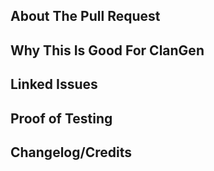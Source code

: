 <!-- Write BELOW The Headers and ABOVE The comments else it may not be viewable. -->
<!-- You can view CONTRIBUTING.md for a detailed description of the pull request process. -->
<!-- Be sure to name your PR something descriptive and succinct; include Bugfix:, Feature:, Enhancement: or Content: in the title to describe what type of PR it is. -->

## About The Pull Request

<!-- Describe The Pull Request. Please be sure every change is documented or this can delay review and even discourage senior developers from merging your PR! -->

## Why This Is Good For ClanGen

<!-- If this is a bugfix, you can remove this section. -->
<!-- Please add a short description of why you think these changes would benefit the game. -->
<!-- If this PR was the result of discussion/testing on the discord, please add a link to the discord conversation here. -->
<!-- If you have multiple features that can stand on their own, or unrelated bugfixes, please create separate PRs for them. -->

## Linked Issues

<!-- If this is not related to an issue, you can remove this section. -->
<!-- If this was in response to a github issue, please write it here with the format Fixes: #1234 so that github knows to link the issues. -->
<!-- If this PR was the result of discussion/testing on the discord, please add a link to the discord conversation here. -->

## Proof of Testing

<!-- Include any screenshots, debugging steps or links to beta testing threads here. At least one form of proof of testing is REQUIRED for all new content. You must be able to run the code locally before you PR it here. -->

## Changelog/Credits

<!-- Include any changes that should be made to the changelog of the game here, or any changes to the credits file of the game. -->
<!-- This is just for easy access later for senior developers gathering this information; this process is not automated. -->
